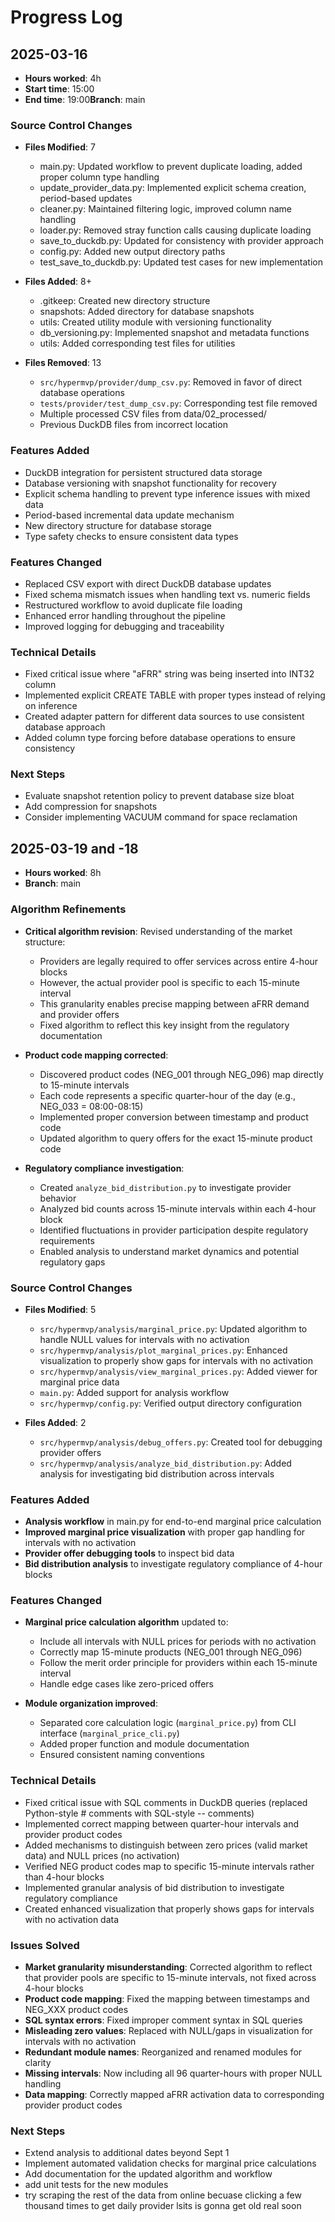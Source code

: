 # Progress Log

## 2025-03-16

* **Hours worked**: 4h
* **Start time**: 15:00
* **End time**: 19:00**Branch**: main

### Source Control Changes

- **Files Modified**: 7

  - main.py: Updated workflow to prevent duplicate loading, added proper column type handling
  - update_provider_data.py: Implemented explicit schema creation, period-based updates
  - cleaner.py: Maintained filtering logic, improved column name handling
  - loader.py: Removed stray function calls causing duplicate loading
  - save_to_duckdb.py: Updated for consistency with provider approach
  - config.py: Added new output directory paths
  - test_save_to_duckdb.py: Updated test cases for new implementation
- **Files Added**: 8+

  - .gitkeep: Created new directory structure
  - snapshots: Added directory for database snapshots
  - utils: Created utility module with versioning functionality
  - db_versioning.py: Implemented snapshot and metadata functions
  - utils: Added corresponding test files for utilities
- **Files Removed**: 13

  - `src/hypermvp/provider/dump_csv.py`: Removed in favor of direct database operations
  - `tests/provider/test_dump_csv.py`: Corresponding test file removed
  - Multiple processed CSV files from data/02_processed/
  - Previous DuckDB files from incorrect location

### Features Added

- DuckDB integration for persistent structured data storage
- Database versioning with snapshot functionality for recovery
- Explicit schema handling to prevent type inference issues with mixed data
- Period-based incremental data update mechanism
- New directory structure for database storage
- Type safety checks to ensure consistent data types

### Features Changed

- Replaced CSV export with direct DuckDB database updates
- Fixed schema mismatch issues when handling text vs. numeric fields
- Restructured workflow to avoid duplicate file loading
- Enhanced error handling throughout the pipeline
- Improved logging for debugging and traceability

### Technical Details

- Fixed critical issue where "aFRR" string was being inserted into INT32 column
- Implemented explicit CREATE TABLE with proper types instead of relying on inference
- Created adapter pattern for different data sources to use consistent database approach
- Added column type forcing before database operations to ensure consistency

### Next Steps

- Evaluate snapshot retention policy to prevent database size bloat
- Add compression for snapshots
- Consider implementing VACUUM command for space reclamation


## 2025-03-19 and -18

* **Hours worked**: 8h
* **Branch**: main

### Algorithm Refinements

- **Critical algorithm revision**: Revised understanding of the market structure:

  - Providers are legally required to offer services across entire 4-hour blocks
  - However, the actual provider pool is specific to each 15-minute interval
  - This granularity enables precise mapping between aFRR demand and provider offers
  - Fixed algorithm to reflect this key insight from the regulatory documentation
- **Product code mapping corrected**:

  - Discovered product codes (NEG_001 through NEG_096) map directly to 15-minute intervals
  - Each code represents a specific quarter-hour of the day (e.g., NEG_033 = 08:00-08:15)
  - Implemented proper conversion between timestamp and product code
  - Updated algorithm to query offers for the exact 15-minute product code
- **Regulatory compliance investigation**:

  - Created `analyze_bid_distribution.py` to investigate provider behavior
  - Analyzed bid counts across 15-minute intervals within each 4-hour block
  - Identified fluctuations in provider participation despite regulatory requirements
  - Enabled analysis to understand market dynamics and potential regulatory gaps

### Source Control Changes

- **Files Modified**: 5

  - `src/hypermvp/analysis/marginal_price.py`: Updated algorithm to handle NULL values for intervals with no activation
  - `src/hypermvp/analysis/plot_marginal_prices.py`: Enhanced visualization to properly show gaps for intervals with no activation
  - `src/hypermvp/analysis/view_marginal_prices.py`: Added viewer for marginal price data
  - `main.py`: Added support for analysis workflow
  - `src/hypermvp/config.py`: Verified output directory configuration
- **Files Added**: 2

  - `src/hypermvp/analysis/debug_offers.py`: Created tool for debugging provider offers
  - `src/hypermvp/analysis/analyze_bid_distribution.py`: Added analysis for investigating bid distribution across intervals

### Features Added

- **Analysis workflow** in main.py for end-to-end marginal price calculation
- **Improved marginal price visualization** with proper gap handling for intervals with no activation
- **Provider offer debugging tools** to inspect bid data
- **Bid distribution analysis** to investigate regulatory compliance of 4-hour blocks

### Features Changed

- **Marginal price calculation algorithm** updated to:

  - Include all intervals with NULL prices for periods with no activation
  - Correctly map 15-minute products (NEG_001 through NEG_096)
  - Follow the merit order principle for providers within each 15-minute interval
  - Handle edge cases like zero-priced offers
- **Module organization improved**:

  - Separated core calculation logic (`marginal_price.py`) from CLI interface (`marginal_price_cli.py`)
  - Added proper function and module documentation
  - Ensured consistent naming conventions

### Technical Details

- Fixed critical issue with SQL comments in DuckDB queries (replaced Python-style # comments with SQL-style -- comments)
- Implemented correct mapping between quarter-hour intervals and provider product codes
- Added mechanisms to distinguish between zero prices (valid market data) and NULL prices (no activation)
- Verified NEG product codes map to specific 15-minute intervals rather than 4-hour blocks
- Implemented granular analysis of bid distribution to investigate regulatory compliance
- Created enhanced visualization that properly shows gaps for intervals with no activation data

### Issues Solved

- **Market granularity misunderstanding**: Corrected algorithm to reflect that provider pools are specific to 15-minute intervals, not fixed across 4-hour blocks
- **Product code mapping**: Fixed the mapping between timestamps and NEG_XXX product codes
- **SQL syntax errors**: Fixed improper comment syntax in SQL queries
- **Misleading zero values**: Replaced with NULL/gaps in visualization for intervals with no activation
- **Redundant module names**: Reorganized and renamed modules for clarity
- **Missing intervals**: Now including all 96 quarter-hours with proper NULL handling
- **Data mapping**: Correctly mapped aFRR activation data to corresponding provider product codes

### Next Steps

- Extend analysis to additional dates beyond Sept 1
- Implement automated validation checks for marginal price calculations
- Add documentation for the updated algorithm and workflow
- add unit tests for the new modules
- try scraping the rest of the data from online becuase clicking a few thousand times to get daily provider lsits is gonna get old real soon
